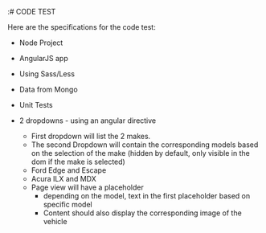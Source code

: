 :# CODE TEST

Here are the specifications for the code test:

* Node Project
* AngularJS app
* Using Sass/Less
* Data from Mongo
* Unit Tests

* 2 dropdowns - using an angular directive
    * First dropdown will list the 2 makes.  
    * The second Dropdown will contain the corresponding models based on the selection of the make (hidden by default, only visible in the dom if the make is selected)
    * Ford  Edge and Escape
    * Acura  ILX and MDX
    * Page view will have a placeholder
        * depending on the model, text in the first placeholder based on specific model
        * Content should also display the corresponding image of the vehicle
